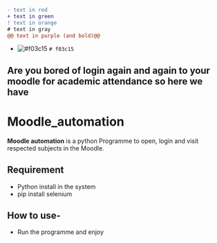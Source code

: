```diff
- text in red
+ text in green
! text in orange
# text in gray
@@ text in purple (and bold)@@
```
- ![#f03c15](https://via.placeholder.com/15/f03c15/000000?text=+) `# f03c15`
## Are you bored of login again and again to your moodle for academic attendance so here we have 
# Moodle_automation
<b>Moodle automation</b> is a python Programme to open, login and visit respected subjects in the Moodle.
## Requirement
- Python install in the system
- pip install selenium 
## How to use-
- Run the programme and enjoy

